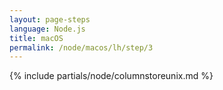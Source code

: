 ```yaml
---
layout: page-steps
language: Node.js
title: macOS
permalink: /node/macos/lh/step/3
---
```


{% include partials/node/columnstoreunix.md %}
